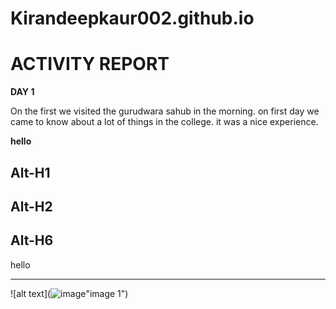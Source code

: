 # Kirandeepkaur002.github.io

# ACTIVITY REPORT 

**DAY 1** 

On the first we visited the gurudwara sahub in the morning. on first day we came to know about a lot of things in the college. it was a nice experience.

**hello**

Alt-H1
----
Alt-H2
--
Alt-H6
---

hello
***

![alt text](![image](https://github.com/user-attachments/assets/2e11bf36-2830-4ae4-8dcb-1487c237228c)"image 1")


